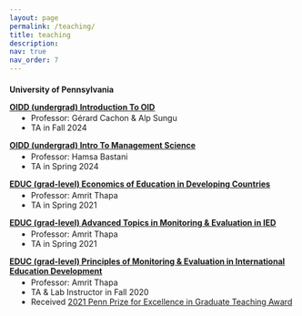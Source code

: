 ```yaml
---
layout: page
permalink: /teaching/
title: teaching
description: 
nav: true
nav_order: 7
---
```


<style>
  .course-title {
    margin-bottom: 0.2em;
    text-decoration: underline;
  }
  .course-details {
    margin-top: 0;
    margin-bottom: 1em;
    margin-left: 1em;
  }
  h4 {
    margin-bottom: 1em; /* Adds space below the h3 title */
  }
</style>

#### University of Pennsylvania

<p class="course-title"><a href="https://oid.wharton.upenn.edu/programs/undergraduate/course-descriptions/"><strong>OIDD (undergrad) Introduction To OID</strong></a></p>
<ul class="course-details">
  <li>Professor: Gérard Cachon & Alp Sungu</li>
  <li>TA in Fall 2024</li>
</ul>

<p class="course-title"><a href="https://oid.wharton.upenn.edu/programs/undergraduate/course-descriptions/"><strong>OIDD (undergrad) Intro To Management Science</strong></a></p>
<ul class="course-details">
  <li>Professor: Hamsa Bastani</li>
  <li>TA in Spring 2024</li>
</ul>

<p class="course-title"><a href="https://catalog.upenn.edu/courses/educ/"><strong>EDUC (grad-level) Economics of Education in Developing Countries</strong></a></p>
<ul class="course-details">
  <li>Professor: Amrit Thapa</li>
  <li>TA in Spring 2021</li>
</ul>

<p class="course-title"><a href="https://catalog.upenn.edu/courses/educ/"><strong>EDUC (grad-level) Advanced Topics in Monitoring & Evaluation in IED</strong></a></p>
<ul class="course-details">
  <li>Professor: Amrit Thapa</li>
  <li>TA in Spring 2021</li>
</ul>

<p class="course-title"><a href="https://catalog.upenn.edu/courses/educ/"><strong>EDUC (grad-level) Principles of Monitoring & Evaluation in International Education Development</strong></a></p>
<ul class="course-details">
  <li>Professor: Amrit Thapa</li>
  <li>TA & Lab Instructor in Fall 2020</li>
  <li>Received <a href="https://provost.upenn.edu/for-students/teaching-at-penn/teaching-awards/">2021 Penn Prize for Excellence in Graduate Teaching Award</a></li>
</ul>